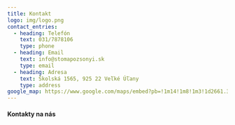 ```yaml
---
title: Kontakt
logo: img/logo.png
contact_entries:
  - heading: Telefón
    text: 031/7878106
    type: phone
  - heading: Email
    text: info@stomapozsonyi.sk
    type: email
  - heading: Adresa
    text: Školská 1565, 925 22 Veľké Úľany
    type: address
google_map: https://www.google.com/maps/embed?pb=!1m14!1m8!1m3!1d2661.3202470189444!2d17.5776187!3d48.1619088!3m2!1i1024!2i768!4f13.1!3m3!1m2!1s0x0%3A0x74cbc7f6e4058c30!2sSTOMA%20POZSONYI%2C%20s.r.o.!5e0!3m2!1sen!2ssk!4v1629710824403!5m2!1sen!2ssk
---
```

#### Kontakty na nás
